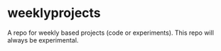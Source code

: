 # weeklyprojects
A repo for weekly based projects (code or experiments). This repo will always be experimental.
